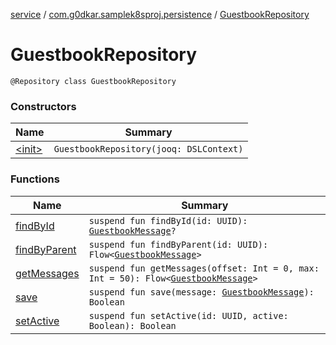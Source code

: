 [service](../../index.md) / [com.g0dkar.samplek8sproj.persistence](../index.md) / [GuestbookRepository](./index.md)

# GuestbookRepository

`@Repository class GuestbookRepository`

### Constructors

| Name | Summary |
|---|---|
| [&lt;init&gt;](-init-.md) | `GuestbookRepository(jooq: DSLContext)` |

### Functions

| Name | Summary |
|---|---|
| [findById](find-by-id.md) | `suspend fun findById(id: UUID): `[`GuestbookMessage`](../../com.g0dkar.samplek8sproj.model/-guestbook-message/index.md)`?` |
| [findByParent](find-by-parent.md) | `suspend fun findByParent(id: UUID): Flow<`[`GuestbookMessage`](../../com.g0dkar.samplek8sproj.model/-guestbook-message/index.md)`>` |
| [getMessages](get-messages.md) | `suspend fun getMessages(offset: Int = 0, max: Int = 50): Flow<`[`GuestbookMessage`](../../com.g0dkar.samplek8sproj.model/-guestbook-message/index.md)`>` |
| [save](save.md) | `suspend fun save(message: `[`GuestbookMessage`](../../com.g0dkar.samplek8sproj.model/-guestbook-message/index.md)`): Boolean` |
| [setActive](set-active.md) | `suspend fun setActive(id: UUID, active: Boolean): Boolean` |
